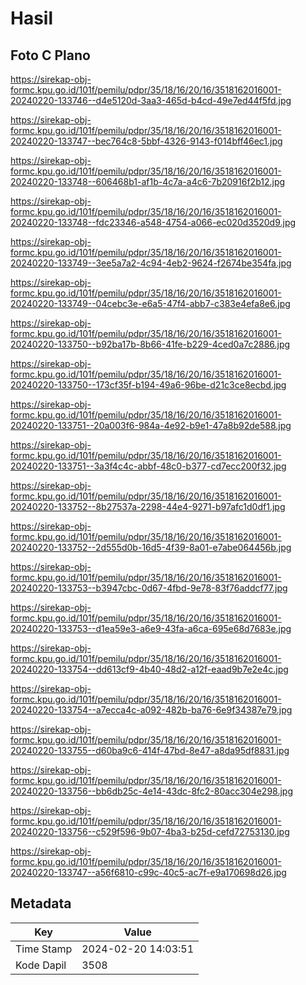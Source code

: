 # Hasil

## Foto C Plano

https://sirekap-obj-formc.kpu.go.id/101f/pemilu/pdpr/35/18/16/20/16/3518162016001-20240220-133746--d4e5120d-3aa3-465d-b4cd-49e7ed44f5fd.jpg

https://sirekap-obj-formc.kpu.go.id/101f/pemilu/pdpr/35/18/16/20/16/3518162016001-20240220-133747--bec764c8-5bbf-4326-9143-f014bff46ec1.jpg

https://sirekap-obj-formc.kpu.go.id/101f/pemilu/pdpr/35/18/16/20/16/3518162016001-20240220-133748--606468b1-af1b-4c7a-a4c6-7b20916f2b12.jpg

https://sirekap-obj-formc.kpu.go.id/101f/pemilu/pdpr/35/18/16/20/16/3518162016001-20240220-133748--fdc23346-a548-4754-a066-ec020d3520d9.jpg

https://sirekap-obj-formc.kpu.go.id/101f/pemilu/pdpr/35/18/16/20/16/3518162016001-20240220-133749--3ee5a7a2-4c94-4eb2-9624-f2674be354fa.jpg

https://sirekap-obj-formc.kpu.go.id/101f/pemilu/pdpr/35/18/16/20/16/3518162016001-20240220-133749--04cebc3e-e6a5-47f4-abb7-c383e4efa8e6.jpg

https://sirekap-obj-formc.kpu.go.id/101f/pemilu/pdpr/35/18/16/20/16/3518162016001-20240220-133750--b92ba17b-8b66-41fe-b229-4ced0a7c2886.jpg

https://sirekap-obj-formc.kpu.go.id/101f/pemilu/pdpr/35/18/16/20/16/3518162016001-20240220-133750--173cf35f-b194-49a6-96be-d21c3ce8ecbd.jpg

https://sirekap-obj-formc.kpu.go.id/101f/pemilu/pdpr/35/18/16/20/16/3518162016001-20240220-133751--20a003f6-984a-4e92-b9e1-47a8b92de588.jpg

https://sirekap-obj-formc.kpu.go.id/101f/pemilu/pdpr/35/18/16/20/16/3518162016001-20240220-133751--3a3f4c4c-abbf-48c0-b377-cd7ecc200f32.jpg

https://sirekap-obj-formc.kpu.go.id/101f/pemilu/pdpr/35/18/16/20/16/3518162016001-20240220-133752--8b27537a-2298-44e4-9271-b97afc1d0df1.jpg

https://sirekap-obj-formc.kpu.go.id/101f/pemilu/pdpr/35/18/16/20/16/3518162016001-20240220-133752--2d555d0b-16d5-4f39-8a01-e7abe064456b.jpg

https://sirekap-obj-formc.kpu.go.id/101f/pemilu/pdpr/35/18/16/20/16/3518162016001-20240220-133753--b3947cbc-0d67-4fbd-9e78-83f76addcf77.jpg

https://sirekap-obj-formc.kpu.go.id/101f/pemilu/pdpr/35/18/16/20/16/3518162016001-20240220-133753--d1ea59e3-a6e9-43fa-a6ca-695e68d7683e.jpg

https://sirekap-obj-formc.kpu.go.id/101f/pemilu/pdpr/35/18/16/20/16/3518162016001-20240220-133754--dd613cf9-4b40-48d2-a12f-eaad9b7e2e4c.jpg

https://sirekap-obj-formc.kpu.go.id/101f/pemilu/pdpr/35/18/16/20/16/3518162016001-20240220-133754--a7ecca4c-a092-482b-ba76-6e9f34387e79.jpg

https://sirekap-obj-formc.kpu.go.id/101f/pemilu/pdpr/35/18/16/20/16/3518162016001-20240220-133755--d60ba9c6-414f-47bd-8e47-a8da95df8831.jpg

https://sirekap-obj-formc.kpu.go.id/101f/pemilu/pdpr/35/18/16/20/16/3518162016001-20240220-133756--bb6db25c-4e14-43dc-8fc2-80acc304e298.jpg

https://sirekap-obj-formc.kpu.go.id/101f/pemilu/pdpr/35/18/16/20/16/3518162016001-20240220-133756--c529f596-9b07-4ba3-b25d-cefd72753130.jpg

https://sirekap-obj-formc.kpu.go.id/101f/pemilu/pdpr/35/18/16/20/16/3518162016001-20240220-133747--a56f6810-c99c-40c5-ac7f-e9a170698d26.jpg


## Metadata

| Key        | Value               |
| ---------- | ------------------- |
| Time Stamp | 2024-02-20 14:03:51 |
| Kode Dapil | 3508                |



